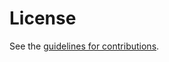 # License

See the
[guidelines for contributions](https://github.com/thomas-fossati/draft-psa-token/blob/master/CONTRIBUTING.md).
